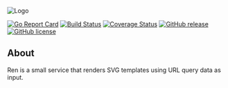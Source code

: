 ![Logo](http://svg.wiersma.co.za/github/project?lang=go&title=ren&tag=svg%20template%20renderer)

[![Go Report Card](https://goreportcard.com/badge/github.com/nrwiersma/ren)](https://goreportcard.com/report/github.com/nrwiersma/ren)
[![Build Status](https://travis-ci.com/nrwiersma/ren.svg?branch=master)](https://travis-ci.com/nrwiersma/ren)
[![Coverage Status](https://coveralls.io/repos/github/nrwiersma/ren/badge.svg?branch=master)](https://coveralls.io/github/nrwiersma/ren?branch=master)
[![GitHub release](https://img.shields.io/github/release/nrwiersma/ren.svg)](https://github.com/nrwiersma/ren/releases)
[![GitHub license](https://img.shields.io/badge/license-MIT-blue.svg)](https://raw.githubusercontent.com/nrwiersma/ren/master/LICENSE)

## About

Ren is a small service that renders SVG templates using URL query data as input. 
